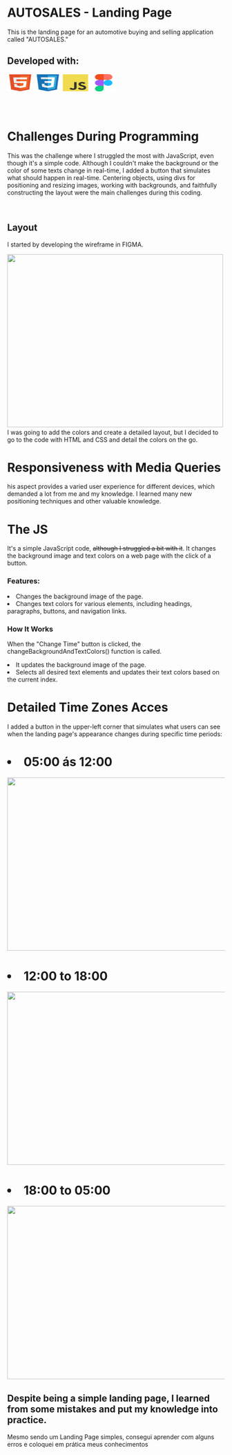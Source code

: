 # AUTOSALES - Landing Page 

This is the landing page for an automotive buying and selling application called "AUTOSALES." 
 ## Developed with: <br>
 <div>
    <img align='center' height='40' width='60' title='HTML5' alt='html5' src='https://github.com/devicons/devicon/blob/master/icons/html5/html5-original.svg' />
    <img align='center' height='40' width='60' title='CSS3' alt='css3' src='https://github.com/devicons/devicon/blob/master/icons/css3/css3-original.svg' />
     <img align='center' height='40' width='60' title='CSS3' alt='css3' src='https://github.com/devicons/devicon/blob/master/icons/javascript/javascript-original.svg' />
  
  <img align='center' height='40' width='60' title='CSS3' alt='css3' src='https://github.com/devicons/devicon/blob/master/icons/figma/figma-original.svg' />
</div>

<br><br>

# Challenges During Programming

This was the challenge where I struggled the most with JavaScript, even though it's a simple code. Although I couldn't make the background or the color of some texts change in real-time, I added a button that simulates what should happen in real-time. Centering objects, using divs for positioning and resizing images, working with backgrounds, and faithfully constructing the layout were the main challenges during this coding.

<br>

## Layout
I started by developing the wireframe in FIGMA.

<img src="https://github.com/printflucasguanabara/landing-page-carapp/assets/110312548/b52d9049-6b0f-4107-a940-06cc63728fde" data-canonical-src="https://gyazo.com/eb5c5741b6a9a16c692170a41a49c858.png" width="500" height="400" />
<br>
I was going to add the colors and create a detailed layout, but I decided to go to the code with HTML and CSS and detail the colors on the go.

# Responsiveness with Media Queries

his aspect provides a varied user experience for different devices, which demanded a lot from me and my knowledge. I learned many new positioning techniques and other valuable knowledge.

# The JS 
It's a simple JavaScript code, ~~although I struggled a bit with it~~. It changes the background image and text colors on a web page with the click of a button.
### Features:
<li> Changes the background image of the page. </li>
<li>Changes text colors for various elements, including headings, paragraphs, buttons, and navigation links.</li>

### How It Works
When the "Change Time" button is clicked, the changeBackgroundAndTextColors() function is called.
<li>It updates the background image of the page.</li>
<li>Selects all desired text elements and updates their text colors based on the current index.</li>

# Detailed Time Zones Acces

I added a button in the upper-left corner that simulates what users can see when the landing page's appearance changes during specific time periods:
# <li>05:00 ás 12:00</li>
<img src="https://github.com/printflucasguanabara/landing-page-carapp/assets/110312548/0ba505c1-033a-4e49-8b9f-3ac01f4dd011" width="700" height="400" />


# <li>12:00 to 18:00</li>

<img src="https://github.com/printflucasguanabara/landing-page-carapp/assets/110312548/8cc06c02-c669-47eb-93fd-a74254d68340" width="700" height="400" />


# <li>18:00 to 05:00</li>

<img src="https://github.com/printflucasguanabara/landing-page-carapp/assets/110312548/e14e2279-b0e5-4197-a28a-2b0eb991183e" width="700" height="400" />

## Despite being a simple landing page, I learned from some mistakes and put my knowledge into practice.
 Mesmo sendo um Landing Page simples, consegui aprender com alguns erros e coloquei em prática meus conhecimentos







